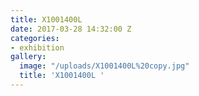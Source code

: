 ```yaml
---
title: X1001400L
date: 2017-03-28 14:32:00 Z
categories:
- exhibition
gallery:
  image: "/uploads/X1001400L%20copy.jpg"
  title: 'X1001400L '
---
```


